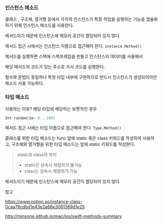 ### 인스턴스 메소드 

클래스 , 구조체, 열거형 등에서 각각의 인스턴스가 특정 작업을 실행하는 기능을 캡슐화하기 위해 인스턴스 메소드를 사용한다. 

메서드이기 때문에 인스턴스에 메모리 공간이 할당되어 있지 않다. 

메서드 접근 시에서는 인스턴스 이름으로 접근해야 한다. ```instance.Method()```



메서드를 실행하면 스택에 스택프레임을 만들고 인스턴스의 데이터를 사용해서 

해당 메서드의 코드가 있는 주소로 가서 코드를 실행한다. 

함수와 문법이 동일하나 특정 타입 내부에 구현하므로 반드시 인스턴스가 생성되어야만 메소드 사용 가능하다. 



### 타입 메소드

사용하는 이유? 해당 타입에 해당하는 보편적인 경우

```swift
Int.random(in: 0...200)
```

메서드 접근 시에는 타입 이름으로 접근해야 한다. ```Type.Method()```



클래스를 위한 타입 메소드는 func 앞에 static 혹은 class 키워드를 작성하여 사용하고, 구조체와 열거형을 위한 타입 메소드는 앞에 static 키워드를 작성한다. 

> static과 class의 차이
>
> + static은 상속시 재정의가 불가능
> + class는 상속시 재정의가 가능

메서드이기 때문에 인스턴스에 메모리 공간이 할당되어 있지 않다. 





참고

https://www.notion.so/instance-class-0caa78cdbd1e43e2a66e3061369d1e25

http://minsone.github.io/mac/ios/swift-methods-summary
